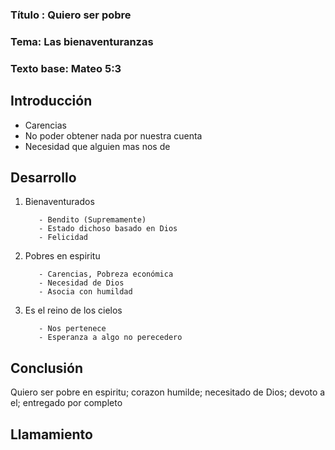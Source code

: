 ### Título : Quiero ser pobre
### Tema: Las bienaventuranzas
### Texto base: Mateo 5:3

## Introducción

- Carencias
- No poder obtener nada por nuestra cuenta
- Necesidad que alguien mas nos de

## Desarrollo
1) Bienaventurados

          - Bendito (Supremamente)
          - Estado dichoso basado en Dios
          - Felicidad
          

2) Pobres en espiritu

          - Carencias, Pobreza económica
          - Necesidad de Dios
          - Asocia con humildad

3) Es el reino de los cielos


          - Nos pertenece
          - Esperanza a algo no perecedero 

    
## Conclusión
Quiero  ser pobre en espiritu; corazon humilde; necesitado de Dios; devoto a el; entregado por completo


## Llamamiento
